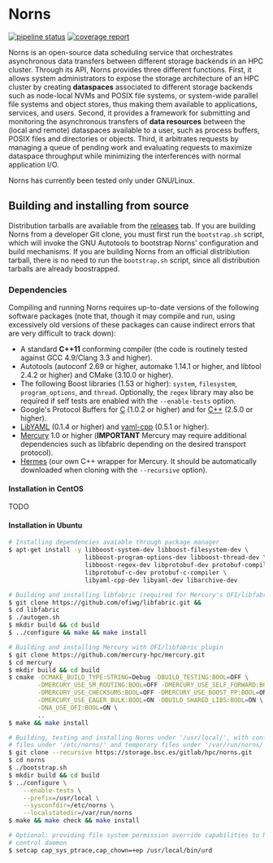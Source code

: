 # Norns
[![pipeline status](https://storage.bsc.es/gitlab/hpc/norns/badges/master/pipeline.svg)](https://storage.bsc.es/gitlab/hpc/norns/commits/master)
[![coverage report](https://storage.bsc.es/gitlab/hpc/norns/badges/master/coverage.svg)](https://storage.bsc.es/gitlab/hpc/norns/commits/master)

Norns is an open-source data scheduling service that orchestrates asynchronous
data transfers between different storage backends in an HPC cluster. Through
its API, Norns provides three different functions. First, it allows system
administrators to expose the storage architecture of an HPC cluster by creating
**dataspaces** associated to different storage backends such as node-local NVMs 
and POSIX file systems, or system-wide parallel file systems and object stores, 
thus making them available to applications, services, and users. 
Second, it provides a framework for submitting and monitoring the asynchronous
transfers of **data resources** between the (local and remote) dataspaces
available to a user, such as process buffers, POSIX files and directories or
objects. Third, it arbitrates requests by managing a queue of pending work and
evaluating requests to maximize dataspace throughput while minimizing the 
interferences with normal application I/O.

Norns has currently been tested only under GNU/Linux.

## Building and installing from source

Distribution tarballs are available from the [releases](releases) tab. If you 
are building Norns from a developer Git clone, you must first run the
`bootstrap.sh` script, which will invoke the GNU Autotools to bootstrap Norns'
configuration and build mechanisms. If you are building Norns from an official
distribiution tarball, there is no need to run the `bootstrap.sh` script, since
all distribution tarballs are already boostrapped.

### Dependencies

Compiling and running Norns requires up-to-date versions of the following
software packages (note that, though it may compile and run, using excessively
old versions of these packages can cause indirect errors that are very
difficult to track down):

- A standard **C++11** conforming compiler (the code is routinely tested
  against GCC 4.9/Clang 3.3 and higher).
- Autotools (autoconf 2.69 or higher, automake 1.14.1 or higher, and libtool
  2.4.2 or higher) and CMake (3.10.0 or higher).
- The following Boost libraries (1.53 or higher): `system`, `filesystem`,
  `program_options`, and `thread`. Optionally, the `regex` library may also be
  required if self tests are enabled with the `--enable-tests` option.
- Google's Protocol Buffers for [C](https://github.com/protobuf-c/protobuf-c)
  (1.0.2 or higher) and for [C++](https://github.com/protocolbuffers/protobuf)
  (2.5.0 or higher).
- [LibYAML](https://github.com/yaml/libyaml) (0.1.4 or higher) and
  [yaml-cpp](https://github.com/jbeder/yaml-cpp) (0.5.1 or higher).
- [Mercury](https://github.com/mercury-hpc/mercury) 1.0 or higher 
  (**IMPORTANT** Mercury may require additional dependencies such as libfabric 
  depending on the desired transport protocol).
- [Hermes](https://storage.bsc.es/gitlab/hpc/hermes) (our own C++ wrapper for
  Mercury. It should be automatically downloaded when cloning with the
  `--recursive` option).

#### Installation in CentOS

TODO

#### Installation in Ubuntu

```bash
# Installing dependencies avaiable through package manager
$ apt-get install -y libboost-system-dev libboost-filesystem-dev \
                     libboost-program-options-dev libboost-thread-dev \
                     libboost-regex-dev libprotobuf-dev protobuf-compiler \
                     libprotobuf-c-dev protobuf-c-compiler \
                     libyaml-cpp-dev libyaml-dev libarchive-dev

# Building and installing libfabric (required for Mercury's OFI/libfabric plugin)
$ git clone https://github.com/ofiwg/libfabric.git &&
$ cd libfabric
$ ./autogen.sh
$ mkdir build && cd build 
$ ../configure && make && make install

# Building and installing Mercury with OFI/libfabric plugin
$ git clone https://github.com/mercury-hpc/mercury.git
$ cd mercury
$ mkdir build && cd build
$ cmake -DCMAKE_BUILD_TYPE:STRING=Debug -DBUILD_TESTING:BOOL=OFF \
        -DMERCURY_USE_SM_ROUTING:BOOL=OFF -DMERCURY_USE_SELF_FORWARD:BOOL=OFF \
        -DMERCURY_USE_CHECKSUMS:BOOL=OFF -DMERCURY_USE_BOOST_PP:BOOL=ON \
        -DMERCURY_USE_EAGER_BULK:BOOL=ON -DBUILD_SHARED_LIBS:BOOL=ON \
        -DNA_USE_OFI:BOOL=ON \
        ..
$ make && make install

# Building, testing and installing Norns under '/usr/local/', with configuration
# files under '/etc/norns/' and temporary files under '/var/run/norns/'
$ git clone --recursive https://storage.bsc.es/gitlab/hpc/norns.git
$ cd norns
$ ./bootstrap.sh
$ mkdir build && cd build 
$ ../configure \
    --enable-tests \
    --prefix=/usr/local \
    --sysconfdir=/etc/norns \
    --localstatedir=/var/run/norns
$ make && make check && make install

# Optional: providing file system permission override capabilities to Norns
# control daemon
$ setcap cap_sys_ptrace,cap_chown=+ep /usr/local/bin/urd
```
